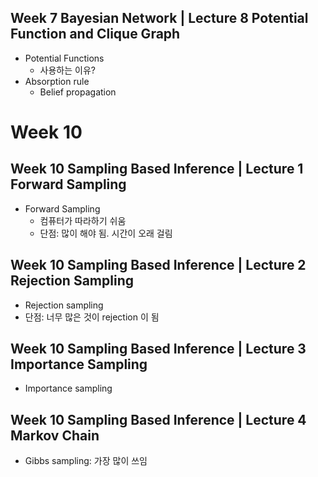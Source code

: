 ## Week 7 Bayesian Network | Lecture 8 Potential Function and Clique Graph

- Potential Functions
  - 사용하는 이유?
- Absorption rule
  - Belief propagation

# Week 10

## Week 10 Sampling Based Inference | Lecture 1 Forward Sampling

- Forward Sampling
  - 컴퓨터가 따라하기 쉬움
  - 단점: 많이 해야 됨. 시간이 오래 걸림

## Week 10 Sampling Based Inference | Lecture 2 Rejection Sampling

- Rejection sampling
- 단점: 너무 많은 것이 rejection 이 됨

## Week 10 Sampling Based Inference | Lecture 3 Importance Sampling

- Importance sampling

## Week 10 Sampling Based Inference | Lecture 4 Markov Chain

- Gibbs sampling: 가장 많이 쓰임
